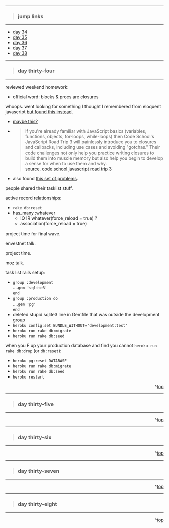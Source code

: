 - - -
> ### jump links ###
- - -

* [day 34](#day-thirty--four)
* [day 35](#day-thirty--five)
* [day 36](#day-thirty--six)
* [day 37](#day-thirty--seven)
* [day 38](#day-thirty--eight)

- - -
> ### day thirty-four ###
- - -

reviewed weekend homework:
* official word: blocks & procs are closures

whoops. went looking for something I thought I remembered from eloquent javascript [but found this instead][jsint].
* [maybe this?][ejs1ch6]
* > If you're already familiar with JavaScript basics (variables, functions,
    objects, for-loops, while-loops) then Code School's JavaScript Road Trip 3
    will painlessly introduce you to closures and callbacks, including use cases
    and avoiding "gotchas." Their code challenges not only help you practice
    writing closures to build them into muscle memory but also help you begin to
    develop a sense for when to use them and why.  
    [source][qtsrc], [code school javascript road trip 3][csjsrt3]
* also found [this set of problems][this].

[jsint]: http://www.sitepoint.com/5-javascript-interview-exercises/
[ejs1ch6]: http://eloquentjavascript.net/1st_edition/chapter6.html
[qtsrc]: https://www.quora.com/I-have-an-interview-with-Hack-Reactor-in-about-a-week-I-need-to-be-familiar-with-closures-and-callbacks-Beyond-reading-about-them-I-have-minimal-experience-working-with-them-How-should-I-go-about-getting-a-solid-understanding-of-them-and-get-practice-using-them
[csjsrt3]: https://www.codeschool.com/courses/javascript-road-trip-part-3
[this]: https://github.com/codingfitness/codingfitness

people shared their tasklist stuff.

active record relationships:
* `rake db:reset`
* has_many :whatever
   * !Q !R whatever(force_reload = true) ?
   * association(force_reload = true)

project time for final wave.

envestnet talk.

project time.

moz talk.

task list rails setup:
* `group :development`  
  ....`gem 'sqlite3'`  
  `end`
* `group :production do`  
  ....`gem 'pg'`  
  `end`
* deleted stupid sqlite3 line in Gemfile that was outside the development group
* `heroku config:set BUNDLE_WITHOUT="development:test"`
* `heroku run rake db:migrate`
* `heroku run rake db:seed`

when you F up your production database and find you cannot `heroku run rake db:drop` (or `db:reset`):
* `heroku pg:reset DATABASE`
* `heroku run rake db:migrate`
* `heroku run rake db:seed`
* `heroku restart`


<div align="right">^<a href="#jump-links">top</a></div>


- - -
> ### day thirty-five ###
- - -


<div align="right">^<a href="#jump-links">top</a></div>


- - -
> ### day thirty-six ###
- - -


<div align="right">^<a href="#jump-links">top</a></div>


- - -
> ### day thirty-seven ###
- - -


<div align="right">^<a href="#jump-links">top</a></div>


- - -
> ### day thirty-eight ###
- - -


<div align="right">^<a href="#jump-links">top</a></div>

